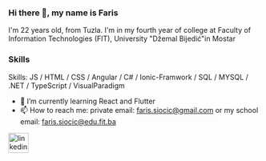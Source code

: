 ### Hi there 👋, my name is Faris
I'm 22 years old, from Tuzla. I'm in my fourth year of college at Faculty of Information Technologies (FIT), University "Džemal Bijedić"​ in Mostar


### Skills
Skills: JS / HTML / CSS / Angular / C# / Ionic-Framwork / SQL / MYSQL / .NET / TypeScript / VisualParadigm 

- 🌱 I’m currently learning React and Flutter 
- 📫 How to reach me:  private email: faris.siocic@gmail.com or my school email: faris.siocic@edu.fit.ba 


[<img src='https://cdn.jsdelivr.net/npm/simple-icons@3.0.1/icons/linkedin.svg' alt='linkedin' height='40'>](https://www.linkedin.com/in/https://www.linkedin.com/in/faris-siocic-196066222//)  


